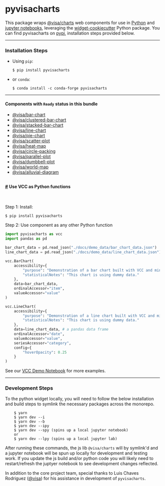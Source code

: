 # pyvisacharts

This package wraps [@visa/charts](../charts) web components for use in [Python](https://www.python.org/) and [jupyter notebooks](https://jupyter.org/), leveraging the [widget-cookiecutter](https://github.com/jupyter-widgets/widget-cookiecutter) Python package. You can find pyvisacharts on [pypi](https://pypi.org/project/pyvisacharts/), installation steps provided below.

---

### Installation Steps

- Using `pip`:
  ```
  $ pip install pyvisacharts
  ```
- or `conda`:
  ```
  $ conda install -c conda-forge pyvisacharts
  ```

---

#### Components with `Ready` status in this bundle

- [@visa/bar-chart](../bar-chart)
- [@visa/clustered-bar-chart](../clustered-bar-chart)
- [@visa/stacked-bar-chart](../stacked-bar-chart)
- [@visa/line-chart](../line-chart)
- [@visa/pie-chart](../pie-chart)
- [@visa/scatter-plot](../scatter-plot)
- [@visa/heat-map](../heat-map)
- [@visa/circle-packing](../circle-packing)
- [@visa/parallel-plot](../parallel-plot)
- [@visa/dumbbell-plot](../dumbbell-plot)
- [@visa/world-map](../world-map)
- [@visa/alluvial-diagram](../alluvial-diagram)

## <!-- #### Components with `Development` status -->

#### <a name="Python_components" href="#Python_components">#</a> Use VCC as Python functions

<br>

Step 1: Install:

```
$ pip install pyvisacharts
```

Step 2: Use component as any other Python function

```python
import pyvisacharts as vcc
import pandas as pd

bar_chart_data = pd.read_json("./docs/demo_data/bar_chart_data.json")
line_chart_data = pd.read_json("./docs/demo_data/line_chart_data.json")

vcc.BarChart(
    accessibility={
        "purpose": "Demonstration of a bar chart built with VCC and minimal properties provided.",
        "statisticalNotes": "This chart is using dummy data."
    },
    data=bar_chart_data,
    ordinalAccessor="item",
    valueAccessor="value"
)

vcc.LineChart(
    accessibility={
        "purpose": "Demonstration of a line chart built with VCC and minimal properties provided.",
        "statisticalNotes": "This chart is using dummy data."
    },
    data=line_chart_data, # a pandas data frame
    ordinalAccessor="date",
    valueAccessor="value",
    seriesAccessor="category",
    config={
        "hoverOpacity": 0.25
    }
)
```

See our [VCC Demo Notebook](./docs/VCC%20Demo%20Notebook.ipynb) for more examples.

<hr>

### Development Steps

To the python widget locally, you will need to follow the below installation and build steps to symlink the necessary packages across the monorepo.

```
    $ yarn
    $ yarn dev --i
    $ yarn dev --b
    $ yarn dev --ipy
    $ yarn dev --spy (spins up a local jupyter notebook)
    or
    $ yarn dev --lpy (spins up a local jupyter lab)
```

After running these commands, the js lib `@visa/charts` will by symlink'd and a jupyter notebook will be spun up locally for development and testing work. If you update the js build and/or python code you will likely need to restart/refresh the juptyer notebook to see development changes reflected.

In addition to the core project team, special thanks to Luis Chaves Rodriguez ([@visa](https://github.com/luis-chaves-visa)) for his assistance in development of `pyvisacharts`.
